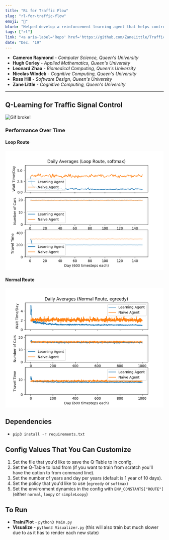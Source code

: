 ```yaml
---
title: "RL for Traffic Flow"
slug: "rl-for-traffic-flow"
emoji: "🚙"
blurb: "Helped develop a reinforcement learning agent that helps control the flow of traffic. Through a simple RL algorithm, we were able to reduce carbon emissions by a third, and cut time waiting at red lights in half."
tags: ["rl"]
link: "<a aria-label='Repo' href='https://github.com/ZaneLittle/Traffic-Light-Simulation#q-learning-for-traffic-signal-control'>Repo</a>"
date: "Dec. '19"
---
```


* **Cameron Raymond** - *Computer Science, Queen's University*
* **Hugh Corley** - *Applied Mathematics, Queen's University*
* **Leonard Zhao** - *Biomedical Computing, Queen's University*
* **Nicolas Wlodek** - *Cognitive Computing, Queen's University*
* **Ross Hill** - *Software Design, Queen's University*
* **Zane Little** - *Cognitive Computing, Queen's University*

** **

## Q-Learning for Traffic Signal Control

![Gif broke!](https://media.giphy.com/media/ZDF8gHKyt5nQzwtwSU/giphy.gif)

### Performance Over Time

#### Loop Route

![Loop Softmax Over Time](https://raw.githubusercontent.com/ZaneLittle/Traffic-Light-Simulation/master/images/DailyAverage-LoopRoute-Softmax.png)

#### Normal Route

![Normal Route Over Time](https://raw.githubusercontent.com/ZaneLittle/Traffic-Light-Simulation/master/images/DailyAvg_NormalRoute_%20EGreedy.png)

## Dependencies

* `pip3 install -r requirements.txt`

## Config Values That You Can Customize

1) Set the file that you'd like to save the Q-Table to in config.
2) Set the Q-Table to load from (if you want to train from scratch you'll have the option to from command line).
3) Set the number of years and day per years (default is 1 year of 10 days).
4) Set the policy that you'd like to use (`egreedy` or `softmax`)
5) Set the environment dynamics in the config with `ENV_CONSTANTS["ROUTE"]` (either `normal`, `loopy` or `simpleLoopy`)

## To Run

* **Train/Plot** -  `python3 Main.py`
* **Visualize** - `python3 Visualizer.py` (this will also train but much slower due to as it has to render each new state)
